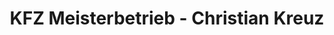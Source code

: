 ---
title: "KFZ Meisterbetrieb - Christian Kreuz"
url: /grassau/kfz-meisterbetrieb-christian-kreuz/
shop: Autowerkstatt
---